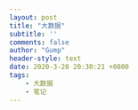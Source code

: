 ```yaml
---
layout: post
title: "大数据"
subtitle: ''
comments: false
author: "Gump"
header-style: text
date: 2020-3-20 20:30:21 +0800
tags:
    - 大数据 
    - 笔记
---
```





